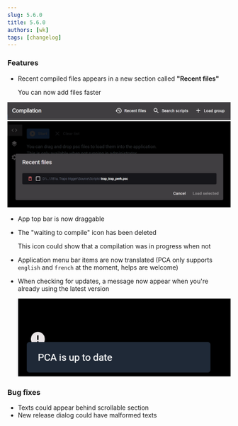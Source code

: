 ```yaml
---
slug: 5.6.0
title: 5.6.0
authors: [wk]
tags: [changelog]
---
```


### Features

- Recent compiled files appears in a new section called **"Recent files"**

  You can now add files faster

![recent_files_1.png](recent_files_1.png)
![recent_files_2.png](recent_files_2.png)

- App top bar is now draggable
- The "waiting to compile" icon has been deleted

  This icon could show that a compilation was in progress when not

- Application menu bar items are now
  translated (PCA only supports `english` and `french` at the moment, helps are welcome)

- When checking for updates, a message now appear when you're already using the latest version

  ![toast_1.png](toast_1.png)

### Bug fixes

- Texts could appear behind scrollable section
- New release dialog could have malformed texts
